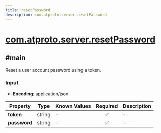 ```yaml
---
title: resetPassword
description: com.atproto.server.resetPassword
---
```


# [com.atproto.server.resetPassword](https://github.com/myConsciousness/atproto.dart/blob/main/lexicons/com/atproto/server/resetPassword.json)

## #main

Reset a user account password using a token.

### Input

- **Encoding**: application/json

| Property | Type | Known Values | Required | Description |
| --- | --- | --- | :---: | --- |
| **token** | string | - | ✅ | - |
| **password** | string | - | ✅ | - |

